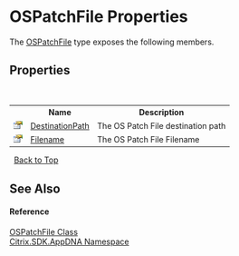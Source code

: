 # OSPatchFile Properties
 

The <a href="a9364e8b-d728-d062-9015-ea1ac0b74ba1">OSPatchFile</a> type exposes the following members.


## Properties
&nbsp;<table><tr><th></th><th>Name</th><th>Description</th></tr><tr><td>![Public property](media/pubproperty.gif "Public property")</td><td><a href="3afc5e60-4703-f7c7-9eb3-3f5dbbd81bf6">DestinationPath</a></td><td>
The OS Patch File destination path</td></tr><tr><td>![Public property](media/pubproperty.gif "Public property")</td><td><a href="5dd472f1-a949-0e8a-21bb-34ee29495188">Filename</a></td><td>
The OS Patch File Filename</td></tr></table>&nbsp;
<a href="#ospatchfile-properties">Back to Top</a>

## See Also


#### Reference
<a href="a9364e8b-d728-d062-9015-ea1ac0b74ba1">OSPatchFile Class</a><br /><a href="fe2d265b-410b-8b11-1eb4-a790e0b062bf">Citrix.SDK.AppDNA Namespace</a><br />